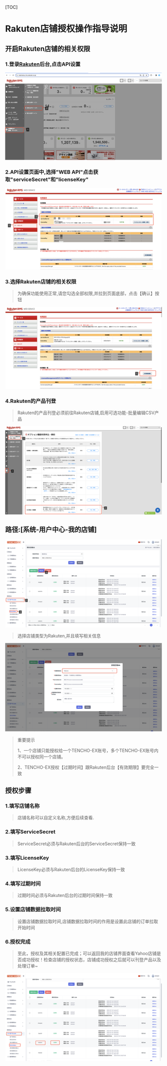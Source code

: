 [TOC]

# Rakuten店铺授权操作指导说明

## 开启Rakuten店铺的相关权限

### 1.登录[Rakuten](https://glogin.rms.rakuten.co.jp/)后台,点击API设置

![image-20230720181702358](https://raw.githubusercontent.com/BlackMe2327/cloudimages27/main/tencho-ex/image-20230720181702358.png)

### 2.API设置页面中,选择"WEB API"点击获取"serviceSecret"和"licenseKey"

![image-20230720182208580](https://raw.githubusercontent.com/BlackMe2327/cloudimages27/main/tencho-ex/image-20230720182208580.png)

### 3.选择Rakuten店铺的相关权限

> 为确保功能使用正常,请您勾选全部权限,并拉到页面底部，点击【确认】按钮

![image-20230720182411411](https://raw.githubusercontent.com/BlackMe2327/cloudimages27/main/tencho-ex/image-20230720182411411.png)

### 4.Rakuten的产品刊登

> Rakuten的产品刊登必须前往Rakuten店铺,启用可选功能-批量编辑CSV产品

![image-20230720182939528](https://raw.githubusercontent.com/BlackMe2327/cloudimages27/main/tencho-ex/image-20230720182939528.png)

## 路径:[系统-用户中心-我的店铺]

![image-20230720174318012](https://raw.githubusercontent.com/BlackMe2327/cloudimages27/main/tencho-ex/image-20230720174318012.png)

> 选择店铺类型为Rakuten,并且填写相关信息

![image-20230720183127335](https://raw.githubusercontent.com/BlackMe2327/cloudimages27/main/tencho-ex/image-20230720183127335.png)

> 重要提示
>
> 1、一个店铺只能授权给一个TENCHO-EX账号，多个TENCHO-EX账号内不可以授权同一个店铺。
>
> 2、TENCHO-EX授权【过期时间】跟Rakuten后台【有效期限】要完全一致

## 授权步骤

### 1.填写店铺名称

> 店铺名称可以自定义名称,方便后续查看.

### 2.填写ServiceSecret

> ServiceSecret必须与Rakuten后台的ServiceSecret保持一致

### 3.填写LicenseKey

> LicenseKey必须与Rakuten后台的LicenseKey保持一致

### 4.填写过期时间

> 过期时间必须与Rakuten后台的过期时间保持一致

### 5.设置店铺数据拉取时间

> 设置店铺数据拉取时间,店铺数据拉取时间的作用是设置此店铺的订单拉取开始时间

### 6.授权完成

> 至此，授权及其相关配置已完成；可以返回我的店铺界面查看Yahoo店铺是否成功授权！检查店铺的授权状态，店铺成功授权之后就可以刊登产品以及处理订单~

![image-20230720183751149](https://raw.githubusercontent.com/BlackMe2327/cloudimages27/main/tencho-ex/image-20230720183751149.png)

